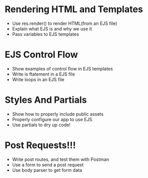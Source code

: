 # Rendering HTML and Templates

* Use res.render() to render HTML(from an EJS file)
* Explain what EJS is and why we use it
* Pass variables to EJS templates

# EJS Control Flow

* Show examples of control flow in EJS templates
* Write is ftatement in a EJS file
* Write loops in an EJS file

# Styles And Partials

* Show how to properly include public assets
* Properly configure our app to use EJS
* Use partials to dry up code!

# Post Requests!!!

* Write post routes, and test them with Postman
* Use a form to send a post request
* Use body parser to get form data
